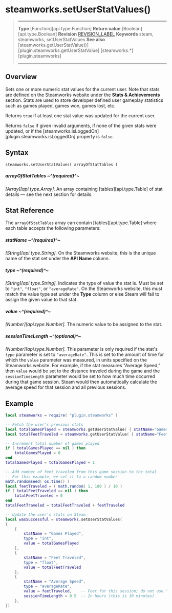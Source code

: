 # steamworks.setUserStatValues()

> --------------------- ------------------------------------------------------------------------------------------
> __Type__              [Function][api.type.Function]
> __Return value__      [Boolean][api.type.Boolean]
> __Revision__          [REVISION_LABEL](REVISION_URL)
> __Keywords__          steam, steamworks, setUserStatValues
> __See also__          [steamworks.getUserStatValue()][plugin.steamworks.getUserStatValue]
>						[steamworks.*][plugin.steamworks]
> --------------------- ------------------------------------------------------------------------------------------


## Overview

Sets one or more numeric stat values for the current user. Note that stats are defined on the Steamworks website under the <nobr>__Stats & Achievements__</nobr> section. Stats are used to store developer defined user gameplay statistics such as games played, games won, games lost, etc.

Returns `true` if at least one stat value was updated for the current user.

Returns `false` if given invalid arguments, if none of the given stats were updated, or if the [steamworks.isLoggedOn][plugin.steamworks.isLoggedOn] property is `false`.


## Syntax

	steamworks.setUserStatValues( arrayOfStatTables )

##### arrayOfStatTables ~^(required)^~
_[Array][api.type.Array]._ An array containing [tables][api.type.Table] of stat details — see the next section for details.


## Stat Reference

The `arrayOfStatTables` array can contain [tables][api.type.Table] where each table accepts the following parameters:

##### statName ~^(required)^~
_[String][api.type.String]._ On the Steamworks website, this is the unique name of the stat set under the __API&nbsp;Name__ column.

##### type ~^(required)^~
_[String][api.type.String]._ Indicates the type of value the stat is. Must be set to `"int"`, `"float"`, or `"averageRate"`. On the Steamworks website, this must match the value type set under the __Type__ column or else Steam will fail to assign the given value to that stat.

##### value ~^(required)^~
_[Number][api.type.Number]._ The numeric value to be assigned to the stat.

##### sessionTimeLength ~^(optional)^~
_[Number][api.type.Number]._ This parameter is only required if the stat's `type` parameter is set to `"averageRate"`. This is set to the amount of time for which the `value` parameter was measured, in units specified on the Steamworks website. For example, if the stat measures "Average&nbsp;Speed," then `value` would be set to the distance traveled during the game and the `sessionTimeLength` parameter would be set to how much time occurred during that game session. Steam would then automatically calculate the average speed for that session and all previous sessions.


## Example

``````lua
local steamworks = require( "plugin.steamworks" )

-- Fetch the user's previous stats
local totalGamesPlayed = steamworks.getUserStatValue( { statName="Games Played", type="int" } )
local totalFeetTraveled = steamworks.getUserStatValue( { statName="Feet Traveled", type="float" } )

-- Increment total number of games played
if ( totalGamesPlayed == nil ) then
	totalGamesPlayed = 0
end
totalGamesPlayed = totalGamesPlayed + 1

-- Add number of feet traveled from this game session to the total
-- For this example, we set it to a random number
math.randomseed( os.time() )
local feetTraveled = ( math.random( 1, 100 ) / 10 )
if ( totalFeetTraveled == nil ) then
	totalFeetTraveled = 0
end
totalFeetTraveled = totalFeetTraveled + feetTraveled

-- Update the user's stats on Steam
local wasSuccessful = steamworks.setUserStatValues(
{
	{
		statName = "Games Played",
		type = "int",
		value = totalGamesPlayed
	},
	{
		statName = "Feet Traveled",
		type = "float",
		value = totalFeetTraveled
	},
	{
		statName = "Average Speed",
		type = "averageRate",
		value = feetTraveled,    -- Feet for this session; do not use "totalFeetTraveled"
		sessionTimeLength = 0.5  -- In hours (this is 30 minutes)
	},
})
``````
